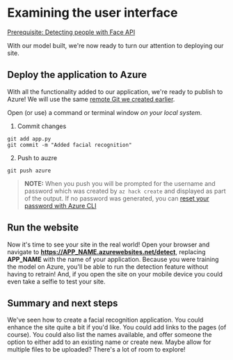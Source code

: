 # Examining the user interface

[Prerequisite: Detecting people with Face API](./detect-face-api.md)

With our model built, we're now ready to turn our attention to deploying our site.

## Deploy the application to Azure

With all the functionality added to our application, we're ready to publish to Azure! We will use the same [remote Git we created earlier](../computer-vision-translator/deploy.md#add-azure-as-a-remote-destination).

Open (or use) a command or terminal window *on your local system*.

1. Commit changes

``` terminal
git add app.py
git commit -m "Added facial recognition"
```

2. Push to auzre

``` terminal
git push azure
```

> **NOTE:** When you push you will be prompted for the username and password which was created by `az hack create` and displayed as part of the output. If no password was generated, you can [reset your password with Azure CLI](../computer-vision-translator/deploy.md#set-a-deployment-password)

## Run the website

Now it's time to see your site in the real world! Open your browser and navigate to **https://APP_NAME.azurewebsites.net/detect**, replacing **APP_NAME** with the name of your application. Because you were training the model on Azure, you'll be able to run the detection feature without having to retrain! And, if you open the site on your mobile device you could even take a selfie to test your site.

## Summary and next steps

We've seen how to create a facial recognition application. You could enhance the site quite a bit if you'd like. You could add links to the pages (of course). You could also list the names available, and offer someone the option to either add to an existing name or create new. Maybe allow for multiple files to be uploaded? There's a lot of room to explore!
